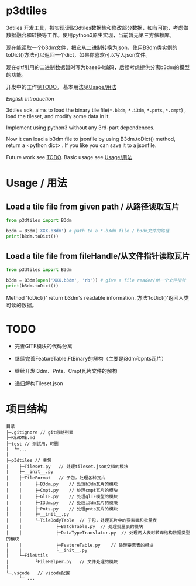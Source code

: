 # p3dtiles
3dtiles 开发工具，拟实现读取3dtiles数据集和修改部分数据，如有可能，考虑做数据融合和转换等工作。使用python3原生实现，当前暂无第三方依赖库。

现在能读取一个b3dm文件，把它从二进制转换为json，使用B3dm类实例的toDict()方法可以返回一个dict，如果你喜欢可以写入json文件。

现在gltf引用的二进制数据暂时写为base64编码，后续考虑提供分离b3dm的模型的功能。

开发中的工作见[TODO](#TODO)。
基本用法见[Usage/用法](#usage)

*English Introduction* 

3dtiles sdk, aims to load the binary tile file(`*.b3dm`, `*.i3dm`, `*.pnts`, `*.cmpt`) , load the tileset, and modify some data in it. 

Implement using python3 without any 3rd-part dependences.

Now it can load a b3dm file to jsonfile by using B3dm.toDict() method, return a \<python dict\> . If you like you can save it to a jsonfile.

Future work see [TODO](#TODO).
Basic usage see [Usage/用法](#Usage/用法)

<h1 id="usage"> Usage / 用法 </h1>

## Load a tile file from given path / 从路径读取瓦片

``` python
from p3dtiles import B3dm

b3dm = B3dm('XXX.b3dm') # path to a *.b3dm file / b3dm文件的路径
print(b3dm.toDict())
```

## Load a tile file from fileHandle/从文件指针读取瓦片

``` python
from p3dtiles import B3dm

b3dm = B3dm(open('XXX.b3dm', 'rb')) # give a file reader/给一个文件指针
print(b3dm.toDict()) 
```
Method 'toDict()' return b3dm's readable information.
方法'toDict()'返回人类可读的数据。
# TODO

- 完善GlTF模块的代码分离

- 继续完善FeatureTable.FtBinary的解构（主要是i3dm和pnts瓦片）

- 继续开发I3dm、Pnts、Cmpt瓦片文件的解构

- 递归解构Tileset.json

# 项目结构

```
目录
├─.gitignore // git忽略列表
├─README.md
├─test // 测试用，可删
|  └─...
|
├─p3dtiles // 主包
|    ├─Tileset.py   // 处理tileset.json文档的模块
|    ├─__init__.py
|    ├─TileFormat   // 子包，处理各种瓦片
|    |     ├─B3dm.py    // 处理b3dm瓦片的模块
|    |     ├─Cmpt.py    // 处理cmpt瓦片的模块
|    |     ├─GlTF.py    // 处理glTF模型的模块
|    |     ├─I3dm.py    // 处理i3dm瓦片的模块
|    |     ├─Pnts.py    // 处理pnts瓦片的模块
|    |     ├─__init__.py
|    |     └─TileBodyTable  // 子包，处理瓦片中的要素表和批量表
|    |             ├─BatchTable.py  // 处理批量表的模块
|    |             ├─DataTypeTranslator.py  // 处理两大表时转译结构数据类型的模块
|    |             ├─FeatureTable.py    // 处理要素表的模块
|    |             └__init__.py
|    └─FileUtils
|          └FileHelper.py   // 文件处理的模块
|
└─.vscode   // vscode配置
     └─ ...
```